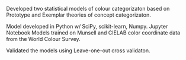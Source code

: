 Developed two statistical models of colour categorizaton based on Prototype and Exemplar theories of concept categorizaton.

Model developed in Python w/ SciPy, scikit-learn, Numpy. Jupyter Notebook
Models trained on Munsell and CIELAB color coordinate data from the World Colour Survey.

Validated the models using Leave-one-out cross validaton.
